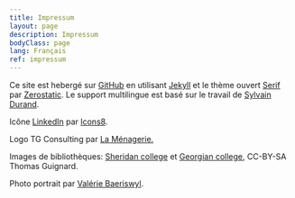 ```yaml
---
title: Impressum
layout: page
description: Impressum
bodyClass: page
lang: Français
ref: impressum
---
```


Ce site est hebergé sur [GitHub](https://github.com/timtomch/tgconsulting.ca) en utilisant [Jekyll](https://jekyllrb.com/)
et le thème ouvert [Serif](https://www.zerostatic.io/theme/jekyll-serif/) par [Zerostatic](https://www.zerostatic.io/).
Le support multilingue est basé sur le travail de [Sylvain Durand](https://sylvaindurand.org/making-jekyll-multilingual/).

Icône [LinkedIn](https://icons8.com/icon/8808/linkedin) par [Icons8](https://icons8.com).

Logo TG Consulting par [La Ménagerie.](http://lamenagerie.ch/)

Images de bibliothèques: [Sheridan college](https://www.flickr.com/photos/timtom/45623819352/) 
et [Georgian college](https://www.flickr.com/photos/timtom/40937671973/),
CC-BY-SA Thomas Guignard.

Photo portrait par [Valérie Baeriswyl](https://valeriebaeriswyl.com/).